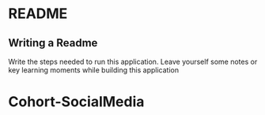 # README
## Writing a Readme
Write the steps needed to run this application. Leave yourself some notes or key learning moments while building this application

# Cohort-SocialMedia
